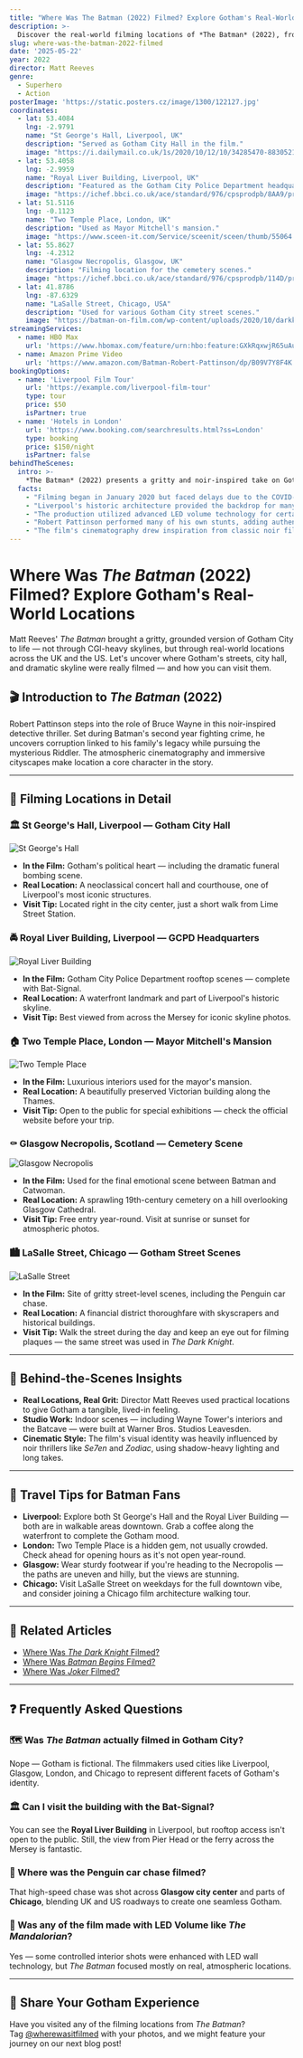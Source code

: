 ```yaml
---
title: "Where Was The Batman (2022) Filmed? Explore Gotham's Real-World Locations"
description: >-
  Discover the real-world filming locations of *The Batman* (2022), from the gothic architecture of Liverpool and London to the urban landscapes of Glasgow and Chicago. Dive into behind-the-scenes insights and plan your visit to these cinematic spots.
slug: where-was-the-batman-2022-filmed
date: '2025-05-22'
year: 2022
director: Matt Reeves
genre:
  - Superhero
  - Action
posterImage: 'https://static.posters.cz/image/1300/122127.jpg'
coordinates:
  - lat: 53.4084
    lng: -2.9791
    name: "St George's Hall, Liverpool, UK"
    description: "Served as Gotham City Hall in the film."
    image: "https://i.dailymail.co.uk/1s/2020/10/12/10/34285470-8830521-image-a-14_1602495467350.jpg"
  - lat: 53.4058
    lng: -2.9959
    name: "Royal Liver Building, Liverpool, UK"
    description: "Featured as the Gotham City Police Department headquarters."
    image: "https://ichef.bbci.co.uk/ace/standard/976/cpsprodpb/8AA9/production/_123479453_gettyimages-1280406435.jpg"
  - lat: 51.5116
    lng: -0.1123
    name: "Two Temple Place, London, UK"
    description: "Used as Mayor Mitchell's mansion."
    image: "https://www.sceen-it.com/Service/sceenit/sceen/thumb/55064.jpg/w/600/h/340/crop/true/nos/4397_the%20batman_two%20temple%20place_0.png"
  - lat: 55.8627
    lng: -4.2312
    name: "Glasgow Necropolis, Glasgow, UK"
    description: "Filming location for the cemetery scenes."
    image: "https://ichef.bbci.co.uk/ace/standard/976/cpsprodpb/114D/production/_110992440_mediaitem110992439.jpg"
  - lat: 41.8786
    lng: -87.6329
    name: "LaSalle Street, Chicago, USA"
    description: "Used for various Gotham City street scenes."
    image: "https://batman-on-film.com/wp-content/uploads/2020/10/darkknight_movie_screencaps.com_9743.0.jpg"
streamingServices:
  - name: HBO Max
    url: 'https://www.hbomax.com/feature/urn:hbo:feature:GXkRqxwjR65uAuwEAABKJ'
  - name: Amazon Prime Video
    url: 'https://www.amazon.com/Batman-Robert-Pattinson/dp/B09V7Y8F4K'
bookingOptions:
  - name: 'Liverpool Film Tour'
    url: 'https://example.com/liverpool-film-tour'
    type: tour
    price: $50
    isPartner: true
  - name: 'Hotels in London'
    url: 'https://www.booking.com/searchresults.html?ss=London'
    type: booking
    price: $150/night
    isPartner: false
behindTheScenes:
  intro: >-
    *The Batman* (2022) presents a gritty and noir-inspired take on Gotham City, utilizing a blend of real-world locations and intricate set designs. Here's a look behind the scenes.
  facts:
    - "Filming began in January 2020 but faced delays due to the COVID-19 pandemic, resuming later that year and concluding in March 2021."
    - "Liverpool's historic architecture provided the backdrop for many of Gotham's iconic buildings."
    - "The production utilized advanced LED volume technology for certain scenes, similar to that used in *The Mandalorian*."
    - "Robert Pattinson performed many of his own stunts, adding authenticity to the action sequences."
    - "The film's cinematography drew inspiration from classic noir films to create a dark and immersive atmosphere."
---
```


# Where Was *The Batman* (2022) Filmed? Explore Gotham's Real-World Locations

Matt Reeves' *The Batman* brought a gritty, grounded version of Gotham City to life — not through CGI-heavy skylines, but through real-world locations across the UK and the US. Let's uncover where Gotham's streets, city hall, and dramatic skyline were really filmed — and how you can visit them.

## 🎬 Introduction to *The Batman* (2022)

Robert Pattinson steps into the role of Bruce Wayne in this noir-inspired detective thriller. Set during Batman's second year fighting crime, he uncovers corruption linked to his family's legacy while pursuing the mysterious Riddler. The atmospheric cinematography and immersive cityscapes make location a core character in the story.

---

## 📍 Filming Locations in Detail

### 🏛️ St George's Hall, Liverpool — Gotham City Hall

![St George's Hall](https://i.dailymail.co.uk/1s/2020/10/12/10/34285470-8830521-image-a-14_1602495467350.jpg)

- **In the Film:** Gotham's political heart — including the dramatic funeral bombing scene.
- **Real Location:** A neoclassical concert hall and courthouse, one of Liverpool's most iconic structures.
- **Visit Tip:** Located right in the city center, just a short walk from Lime Street Station.

### 🚔 Royal Liver Building, Liverpool — GCPD Headquarters

![Royal Liver Building](https://ichef.bbci.co.uk/ace/standard/976/cpsprodpb/8AA9/production/_123479453_gettyimages-1280406435.jpg)

- **In the Film:** Gotham City Police Department rooftop scenes — complete with Bat-Signal.
- **Real Location:** A waterfront landmark and part of Liverpool's historic skyline.
- **Visit Tip:** Best viewed from across the Mersey for iconic skyline photos.

### 🏠 Two Temple Place, London — Mayor Mitchell's Mansion

![Two Temple Place](https://www.sceen-it.com/Service/sceenit/sceen/thumb/55064.jpg/w/600/h/340/crop/true/nos/4397_the%20batman_two%20temple%20place_0.png)

- **In the Film:** Luxurious interiors used for the mayor's mansion.
- **Real Location:** A beautifully preserved Victorian building along the Thames.
- **Visit Tip:** Open to the public for special exhibitions — check the official website before your trip.

### ⚰️ Glasgow Necropolis, Scotland — Cemetery Scene

![Glasgow Necropolis](https://ichef.bbci.co.uk/ace/standard/976/cpsprodpb/114D/production/_110992440_mediaitem110992439.jpg)

- **In the Film:** Used for the final emotional scene between Batman and Catwoman.
- **Real Location:** A sprawling 19th-century cemetery on a hill overlooking Glasgow Cathedral.
- **Visit Tip:** Free entry year-round. Visit at sunrise or sunset for atmospheric photos.

### 🏙️ LaSalle Street, Chicago — Gotham Street Scenes

![LaSalle Street](https://batman-on-film.com/wp-content/uploads/2020/10/darkknight_movie_screencaps.com_9743.0.jpg)

- **In the Film:** Site of gritty street-level scenes, including the Penguin car chase.
- **Real Location:** A financial district thoroughfare with skyscrapers and historical buildings.
- **Visit Tip:** Walk the street during the day and keep an eye out for filming plaques — the same street was used in *The Dark Knight*.

---

## 🎥 Behind-the-Scenes Insights

- **Real Locations, Real Grit:** Director Matt Reeves used practical locations to give Gotham a tangible, lived-in feeling.
- **Studio Work:** Indoor scenes — including Wayne Tower's interiors and the Batcave — were built at Warner Bros. Studios Leavesden.
- **Cinematic Style:** The film's visual identity was heavily influenced by noir thrillers like *Se7en* and *Zodiac*, using shadow-heavy lighting and long takes.

---

## 🧳 Travel Tips for Batman Fans

- **Liverpool:** Explore both St George's Hall and the Royal Liver Building — both are in walkable areas downtown. Grab a coffee along the waterfront to complete the Gotham mood.
- **London:** Two Temple Place is a hidden gem, not usually crowded. Check ahead for opening hours as it's not open year-round.
- **Glasgow:** Wear sturdy footwear if you're heading to the Necropolis — the paths are uneven and hilly, but the views are stunning.
- **Chicago:** Visit LaSalle Street on weekdays for the full downtown vibe, and consider joining a Chicago film architecture walking tour.

---

## 🔗 Related Articles

- [Where Was *The Dark Knight* Filmed?](/films/where-was-the-dark-knight-filmed)  
- [Where Was *Batman Begins* Filmed?](/films/where-was-batman-begins-filmed)  
- [Where Was *Joker* Filmed?](/films/where-was-joker-filmed)

---

## ❓ Frequently Asked Questions

### 🗺️ Was *The Batman* actually filmed in Gotham City?

Nope — Gotham is fictional. The filmmakers used cities like Liverpool, Glasgow, London, and Chicago to represent different facets of Gotham's identity.

### 🏛️ Can I visit the building with the Bat-Signal?

You can see the **Royal Liver Building** in Liverpool, but rooftop access isn't open to the public. Still, the view from Pier Head or the ferry across the Mersey is fantastic.

### 📸 Where was the Penguin car chase filmed?

That high-speed chase was shot across **Glasgow city center** and parts of **Chicago**, blending UK and US roadways to create one seamless Gotham.

### 🎥 Was any of the film made with LED Volume like *The Mandalorian*?

Yes — some controlled interior shots were enhanced with LED wall technology, but *The Batman* focused mostly on real, atmospheric locations.

---

## 🦇 Share Your Gotham Experience

Have you visited any of the filming locations from *The Batman*?  
Tag [@wherewasitfilmed](https://instagram.com/wherewasitfilmed) with your photos, and we might feature your journey on our next blog post!
